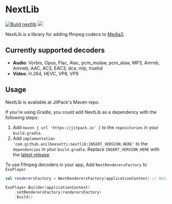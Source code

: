 # NextLib

[![Build nextlib](https://github.com/anilbeesetti/nextlib/actions/workflows/build.yaml/badge.svg)](https://github.com/anilbeesetti/nextlib/actions/workflows/build.yaml) [![](https://jitpack.io/v/anilbeesetti/nextlib.svg)](https://jitpack.io/#anilbeesetti/nextlib)

NextLib is a library for adding ffmpeg codecs to [Media3](https://github.com/androidx/media).

## Currently supported decoders
- **Audio**: Vorbis, Opus, Flac, Alac, pcm_mulaw, pcm_alaw, MP3, Amrnb, Amrwb, AAC, AC3, EAC3, dca, mlp, truehd
- **Video**: H.264, HEVC, VP8, VP9

## Usage

NextLib is available at JitPack's Maven repo.

If you're using Gradle, you could add NextLib as a dependency with the following steps:

1. Add `maven { url 'https://jitpack.io' }` to the `repositories` in your `build.gradle`.
2. Add `implementation 'com.github.anilbeesetti:nextlib:INSERT_VERSION_HERE'` to the `dependencies` in your `build.gradle`. Replace `INSERT_VERSION_HERE` with the [latest release](https://github.com/anilbeesetti/nextlib/releases/latest).

To use Ffmpeg decoders in your app, Add `NextRenderersFactory` to `ExoPlayer`
```kotlin
val renderersFactory = NextRenderersFactory(applicationContext) // NextRenderersFactory is one to one compatible with DefaultRenderersFactory

ExoPlayer.Builder(applicationContext)
    .setRenderersFactory(renderersFactory)
    .build()
```
